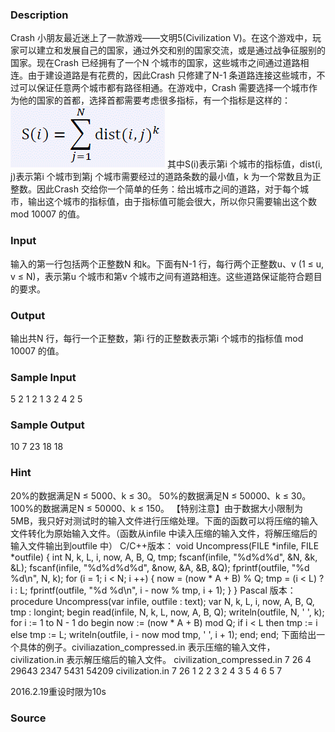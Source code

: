 
### Description
Crash 小朋友最近迷上了一款游戏——文明5(Civilization V)。在这个游戏中，玩家可以建立和发展自己的国家，通过外交和别的国家交流，或是通过战争征服别的国家。现在Crash 已经拥有了一个N 个城市的国家，这些城市之间通过道路相连。由于建设道路是有花费的，因此Crash 只修建了N-1 条道路连接这些城市，不过可以保证任意两个城市都有路径相通。在游戏中，Crash 需要选择一个城市作为他的国家的首都，选择首都需要考虑很多指标，有一个指标是这样的： ![](/JudgeOnline/images/2159.jpg) 其中S(i)表示第i 个城市的指标值，dist(i, j)表示第i 个城市到第j 个城市需要经过的道路条数的最小值，k 为一个常数且为正整数。因此Crash 交给你一个简单的任务：给出城市之间的道路，对于每个城市，输出这个城市的指标值，由于指标值可能会很大，所以你只需要输出这个数mod 10007 的值。
### Input
输入的第一行包括两个正整数N 和k。下面有N-1 行，每行两个正整数u、v (1 ≤ u, v ≤ N)，表示第u 个城市和第v 个城市之间有道路相连。这些道路保证能符合题目的要求。
### Output
输出共N 行，每行一个正整数，第i 行的正整数表示第i 个城市的指标值 mod 10007 的值。
### Sample Input
5 2
1 2
1 3
2 4
2 5
### Sample Output
10
7
23
18
18
### Hint
20%的数据满足N ≤ 5000、k ≤ 30。 50%的数据满足N ≤ 50000、k ≤ 30。 100%的数据满足N ≤ 50000、k ≤ 150。 【特别注意】由于数据大小限制为5MB，我只好对测试时的输入文件进行压缩处理。下面的函数可以将压缩的输入文件转化为原始输入文件。（函数从infile 中读入压缩的输入文件，将解压缩后的输入文件输出到outfile 中） C/C++版本： void Uncompress(FILE *infile, FILE *outfile) { int N, k, L, i, now, A, B, Q, tmp; fscanf(infile, "%d%d%d", &N, &k, &L); fscanf(infile, "%d%d%d%d", &now, &A, &B, &Q); fprintf(outfile, "%d %d\n", N, k); for (i = 1; i < N; i ++) { now = (now * A + B) % Q; tmp = (i < L) ? i : L; fprintf(outfile, "%d %d\n", i - now % tmp, i + 1); } } Pascal 版本： procedure Uncompress(var infile, outfile : text); var N, k, L, i, now, A, B, Q, tmp : longint; begin read(infile, N, k, L, now, A, B, Q); writeln(outfile, N, ' ', k); for i := 1 to N - 1 do begin now := (now * A + B) mod Q; if i < L then tmp := i else tmp := L; writeln(outfile, i - now mod tmp, ' ', i + 1); end; end; 下面给出一个具体的例子。civiliazation_compressed.in 表示压缩的输入文件， civilization.in 表示解压缩后的输入文件。 civilization_compressed.in 7 26 4 29643 2347 5431 54209 civilization.in 7 26 1 2 2 3 2 4 3 5 4 6 5 7

2016.2.19重设时限为10s
### Source
